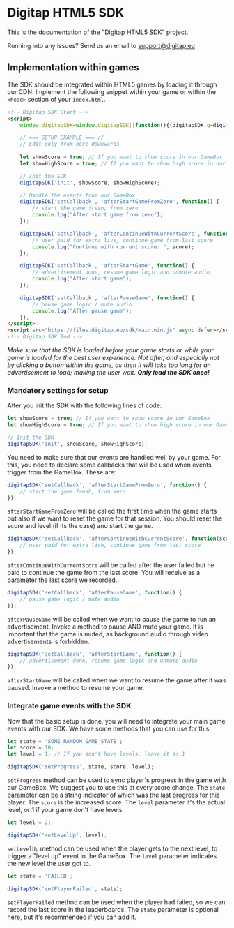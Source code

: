 # Digitap HTML5 SDK
This is the documentation of the "Digitap HTML5 SDK" project.

Running into any issues? Send us an email to <a href="support@digitap.eu" target="_blank">support@digitap.eu</a>

## Implementation within games
The SDK should be integrated within HTML5 games by loading it through our CDN. Implement the following snippet within your game or within the `<head>` section of your `index.html`.

```html
<!-- Digitap SDK Start -->
<script>
    window.digitapSDK=window.digitapSDK||function(){(digitapSDK.q=digitapSDK.q||[]).push(arguments)};digitapSDK.l=+new Date;

    // === SETUP EXAMPLE === //
    // Edit only from here downwards
    
    let showScore = true; // If you want to show score in our GameBox
    let showHighScore = true; // If you want to show high score in our GameBox

    // Init the SDK
    digitapSDK('init', showScore, showHighScore);

    // Handle the events from our GameBox
    digitapSDK('setCallback', 'afterStartGameFromZero', function() {
        // start the game fresh, from zero
        console.log("After start game from zero");
    });

    digitapSDK('setCallback', 'afterContinueWithCurrentScore', function(score) {
        // user paid for extra live, continue game from last score
        console.log("Continue with current score: ", score);
    });

    digitapSDK('setCallback', 'afterStartGame', function() {
        // advertisement done, resume game logic and unmute audio
        console.log("After start game");
    });

    digitapSDK('setCallback', 'afterPauseGame', function() {
        // pause game logic / mute audio
        console.log("After pause game");
    });
</script>
<script src="https://files.digitap.eu/sdk/main.min.js" async defer></script>
<!-- Digitap SDK End -->
```

*Make sure that the SDK is loaded before your game starts or while your game is loaded for the best user experience. Not after, and especially not by clicking a button within the game, as then it will take too long for an advertisement to load; making the user wait. **Only load the SDK once!***


### Mandatory settings for setup
After you init the SDK with the following lines of code:

```javascript
let showScore = true; // If you want to show score in our GameBox
let showHighScore = true; // If you want to show high score in our GameBox

// Init the SDK
digitapSDK('init', showScore, showHighScore);
```

You need to make sure that our events are handled well by your game. For this, you need to declare some callbacks that will be used when events trigger from the GameBox. These are:

```javascript
digitapSDK('setCallback', 'afterStartGameFromZero', function() {
    // start the game fresh, from zero
});
```

`afterStartGameFromZero` will be called the first time when the game starts but also if we want to reset the game for that session. You should reset the score and level (if its the case) and start the game.

```javascript
digitapSDK('setCallback', 'afterContinueWithCurrentScore', function(score) {
    // user paid for extra live, continue game from last score
});
```

`afterContinueWithCurrentScore` will be called after the user failed but he paid to continue the game from the last score. You will receive as a parameter the last score we recorded.

```javascript
digitapSDK('setCallback', 'afterPauseGame', function() {
    // pause game logic / mute audio
});
```

`afterPauseGame` will be called when we want to pause the game to run an advertisement. Invoke a method to pause AND mute your game. It is important that the game is muted, as background audio through video advertisements is forbidden.

```javascript
digitapSDK('setCallback', 'afterStartGame', function() {
    // advertisement done, resume game logic and unmute audio
});
```

`afterStartGame` will be called when we want to resume the game after it was paused. Invoke a method to resume your game.


### Integrate game events with the SDK
Now that the basic setup is done, you will need to integrate your main game events with our SDK. We have some methods that you can use for this: 


```javascript
let state = 'SOME_RANDOM_GAME_STATE';
let score = 10;
let level = 1; // If you don't have levels, leave it as 1

digitapSDK('setProgress', state, score, level);
```

`setProgress` method can be used to sync player's progress in the game with our GameBox. We suggest you to use this at every score change. The `state` parameter can be a string indicator of which was the last progress for this player. The `score` is the increased score. The `level` parameter it's the actual level, or 1 if your game don't have levels.


```javascript
let level = 2;

digitapSDK('setLevelUp', level);
```

`setLevelUp` method can be used when the player gets to the next level, to trigger a "level up" event in the GameBox. The `level` parameter indicates the new level the user got to.


```javascript
let state = 'FAILED';

digitapSDK('setPlayerFailed', state);
```

`setPlayerFailed` method can be used when the player had failed, so we can record the last score in the leaderboards. The `state` parameter is optional here, but it's recommended if you can add it.